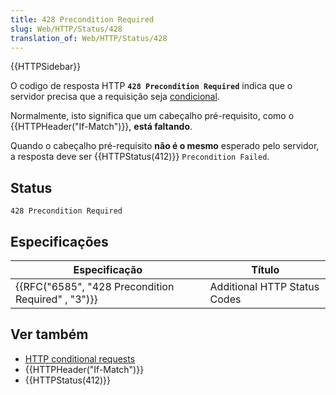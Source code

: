```yaml
---
title: 428 Precondition Required
slug: Web/HTTP/Status/428
translation_of: Web/HTTP/Status/428
---
```

{{HTTPSidebar}}

O codigo de resposta HTTP **`428 Precondition Required`** indica que o servidor precisa que a requisição seja [condicional](/pt-BR/docs/Web/HTTP/Conditional_requests).

Normalmente, isto significa que um cabeçalho pré-requisito, como o {{HTTPHeader("If-Match")}}, **está faltando**.

Quando o cabeçalho pré-requisito **não é o mesmo** esperado pelo servidor, a resposta deve ser {{HTTPStatus(412)}} `Precondition Failed`.

## Status

```
428 Precondition Required
```

## Especificações

| Especificação                                                        | Título                       |
| -------------------------------------------------------------------- | ---------------------------- |
| {{RFC("6585", "428 Precondition Required" , "3")}} | Additional HTTP Status Codes |

## Ver também

- [HTTP conditional requests](/pt-BR/docs/Web/HTTP/Conditional_requests)
- {{HTTPHeader("If-Match")}}
- {{HTTPStatus(412)}}
